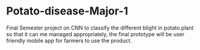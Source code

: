 # Potato-disease-Major-1
Final Semester project on CNN to classify the different blight in potato plant so that it can me managed appropriately, the final prototype will be user friendly mobile app for farmers to use the product.
